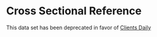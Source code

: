 # Cross Sectional Reference

This data set has been deprecated in favor of [Clients Daily](datasets/batch_view/clients_daily/reference.md)
